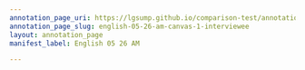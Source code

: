 ```yaml
---
annotation_page_uri: https://lgsump.github.io/comparison-test/annotations/english-05-26-am-canvas-1-interviewee.json
annotation_page_slug: english-05-26-am-canvas-1-interviewee
layout: annotation_page
manifest_label: English 05 26 AM

---
```

